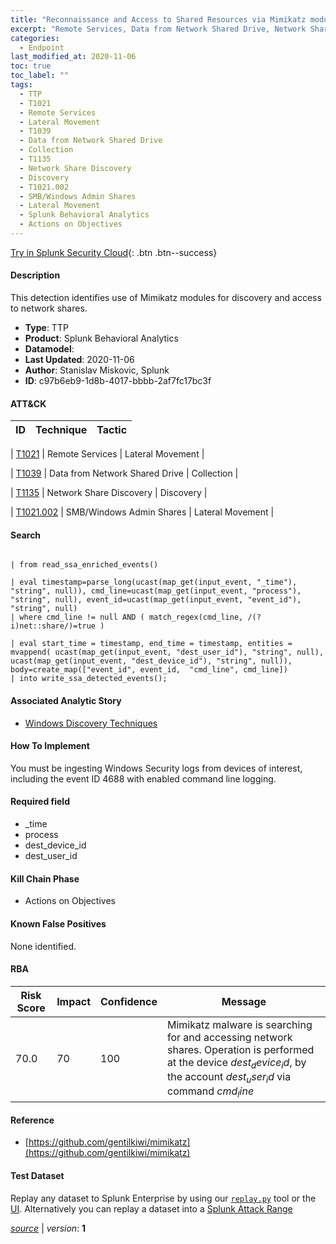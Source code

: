 ```yaml
---
title: "Reconnaissance and Access to Shared Resources via Mimikatz modules"
excerpt: "Remote Services, Data from Network Shared Drive, Network Share Discovery, SMB/Windows Admin Shares"
categories:
  - Endpoint
last_modified_at: 2020-11-06
toc: true
toc_label: ""
tags:
  - TTP
  - T1021
  - Remote Services
  - Lateral Movement
  - T1039
  - Data from Network Shared Drive
  - Collection
  - T1135
  - Network Share Discovery
  - Discovery
  - T1021.002
  - SMB/Windows Admin Shares
  - Lateral Movement
  - Splunk Behavioral Analytics
  - Actions on Objectives
---
```




[Try in Splunk Security Cloud](https://www.splunk.com/en_us/cyber-security.html){: .btn .btn--success}

#### Description

This detection identifies use of Mimikatz modules for discovery and access to network shares.

- **Type**: TTP
- **Product**: Splunk Behavioral Analytics
- **Datamodel**: 
- **Last Updated**: 2020-11-06
- **Author**: Stanislav Miskovic, Splunk
- **ID**: c97b6eb9-1d8b-4017-bbbb-2af7fc17bc3f


#### ATT&CK

| ID          | Technique   | Tactic         |
| ----------- | ----------- |--------------- |

| [T1021](https://attack.mitre.org/techniques/T1021/) | Remote Services | Lateral Movement |



| [T1039](https://attack.mitre.org/techniques/T1039/) | Data from Network Shared Drive | Collection |



| [T1135](https://attack.mitre.org/techniques/T1135/) | Network Share Discovery | Discovery |


| [T1021.002](https://attack.mitre.org/techniques/T1021/002/) | SMB/Windows Admin Shares | Lateral Movement |





#### Search

```

| from read_ssa_enriched_events()

| eval timestamp=parse_long(ucast(map_get(input_event, "_time"), "string", null)), cmd_line=ucast(map_get(input_event, "process"), "string", null), event_id=ucast(map_get(input_event, "event_id"), "string", null) 
| where cmd_line != null AND ( match_regex(cmd_line, /(?i)net::share/)=true )

| eval start_time = timestamp, end_time = timestamp, entities = mvappend( ucast(map_get(input_event, "dest_user_id"), "string", null), ucast(map_get(input_event, "dest_device_id"), "string", null)), body=create_map(["event_id", event_id,  "cmd_line", cmd_line]) 
| into write_ssa_detected_events();
```

#### Associated Analytic Story
* [Windows Discovery Techniques](/stories/windows_discovery_techniques)


#### How To Implement
You must be ingesting Windows Security logs from devices of interest, including the event ID 4688 with enabled command line logging.

#### Required field
* _time
* process
* dest_device_id
* dest_user_id


#### Kill Chain Phase
* Actions on Objectives


#### Known False Positives
None identified.


#### RBA

| Risk Score  | Impact      | Confidence   | Message      |
| ----------- | ----------- |--------------|--------------|
| 70.0 | 70 | 100 | Mimikatz malware is searching for and accessing network shares. Operation is performed at the device $dest_device_id$, by the account $dest_user_id$ via command $cmd_line$ |




#### Reference

* [https://github.com/gentilkiwi/mimikatz](https://github.com/gentilkiwi/mimikatz)



#### Test Dataset
Replay any dataset to Splunk Enterprise by using our [`replay.py`](https://github.com/splunk/attack_data#using-replaypy) tool or the [UI](https://github.com/splunk/attack_data#using-ui).
Alternatively you can replay a dataset into a [Splunk Attack Range](https://github.com/splunk/attack_range#replay-dumps-into-attack-range-splunk-server)




[*source*](https://github.com/splunk/security_content/tree/develop/detections/endpoint/reconnaissance_and_access_to_shared_resources_via_mimikatz_modules.yml) \| *version*: **1**
